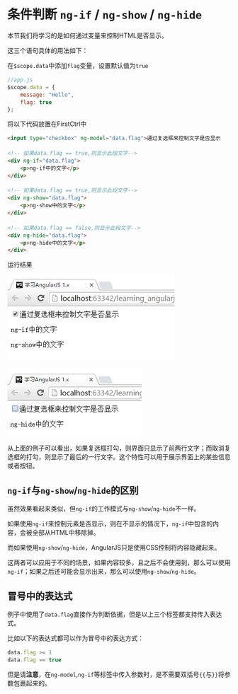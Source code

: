 # 条件判断 `ng-if` / `ng-show` / `ng-hide`
本节我们将学习的是如何通过变量来控制HTML是否显示。

这三个语句具体的用法如下：

在`$scope.data`中添加`flag`变量，设置默认值为`true`

```javascript
//app.js
$scope.data = {
    message: "Hello",
    flag: true
};
```

将以下代码放置在FirstCtrl中

```html
<input type="checkbox" ng-model="data.flag">通过复选框来控制文字是否显示

<!-- 如果data.flag == true,则显示此段文字-->
<div ng-if="data.flag">
    <p>ng-if中的文字</p>
</div>

<!-- 如果data.flag == true,则显示此段文字-->
<div ng-show="data.flag">
    <p>ng-show中的文字</p>
</div>

<!-- 如果data.flag == false,则显示此段文字-->
<div ng-hide="data.flag">
    <p>ng-hide中的文字</p>
</div>
```

运行结果

![图4-5 ng-if为真时界面](./pic/0405_ng-if_true.png)

![图4-6 ng-if为假时界面](./pic/0406_ng-if_false.png)

从上面的例子可以看出，如果复选框打勾，则界面只显示了前两行文字；而取消复选框的打勾，则显示了最后的一行文字。这个特性可以用于展示界面上的某些信息或者按钮。

## `ng-if`与`ng-show`/`ng-hide`的区别
虽然效果看起来类似，但`ng-if`的工作模式与`ng-show`/`ng-hide`不一样。

如果使用`ng-if`来控制元素是否显示，则在不显示的情况下，`ng-if`中包含的内容，会被全部从HTML中移除掉。

而如果使用`ng-show`/`ng-hide`，AngularJS只是使用CSS控制将内容隐藏起来。

这两者可以应用于不同的场景，如果内容较多，且之后不会使用到，那么可以使用`ng-if`；如果之后还可能会显示出来，那么可以使用`ng-show`/`ng-hide`。

## 冒号中的表达式
例子中使用了`data.flag`直接作为判断依据，但是以上三个标签都支持传入表达式。

比如以下的表达式都可以作为冒号中的表达方式：

```javascript
data.flag >= 1
data.flag == true
```

但是请**注意**，在`ng-model`,`ng-if`等标签中传入参数时，是不需要双括号`{{`与`}}`将参数包裹起来的。
